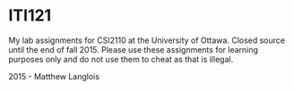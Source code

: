 ITI121
======

My lab assignments for CSI2110 at the University of Ottawa. Closed source until the end of fall 2015. Please use these assignments for learning purposes only and do not use them to cheat as that is illegal.

2015 - Matthew Langlois
